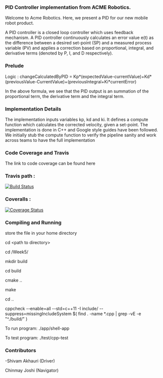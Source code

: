 ### PID Controller implementation from ACME Robotics. 

Welcome to Acme Robotics. Here, we present a PID for our new mobile
robot product.

A PID controller is a closed loop controller which uses feedback
mechanism. A PID controller continuously calculates an error value e(t)
as the difference between a desired set-point (SP) and a measured
process variable (PV) and applies a correction based on proportional,
integral, and derivative terms (denoted by P, I, and D respectively).

### Prelude

Logic : changeCalculatedByPID = Kp*(expectedValue-currentValue)+Kd*(previousValue-CurrentValue)+(previousIntegral+Ki*currentError)

In the above formula, we see that the PID output is an summation of the
proportional term, the derivative term and the integral term.

### Implementation Details

The implementation inputs variables kp, kd and ki. It defines a compute
function which calculates the corrected velocity, given a set-point. The
implementation is done in C++ and Google style guides have been
followed. We initially stub the compute function to verify the pipeline
sanity and work across teams to have the full implementation

### Code Coverage and Travis

The link to code coverage can be found here

### Travis path :

[![Build Status](https://travis-ci.org/shivamakhauri04/cpp-boilerplate.svg?branch=team_a)](https://travis-ci.org/shivamakhauri04/cpp-boilerplate)

### Coveralls :

[![Coverage Status](https://coveralls.io/repos/github/shivamakhauri04/cpp-boilerplate/badge.svg?branch=team_a)](https://coveralls.io/github/shivamakhauri04/cpp-boilerplate?branch=team_a)

### Compiling and Running


store the file in your home directory

cd &lt;path to directory&gt;

cd /Week5/

mkdir build

cd build

cmake ..

make

cd ..

cppcheck --enable=all --std=c++11 -I include/
--suppress=missingIncludeSystem \$( find . -name \*.cpp | grep -vE -e
"\^./build/" )

To run program: ./app/shell-app

To test program: ./test/cpp-test


### Contributors

-Shivam Akhauri (Driver)

Chinmay Joshi (Navigator)
